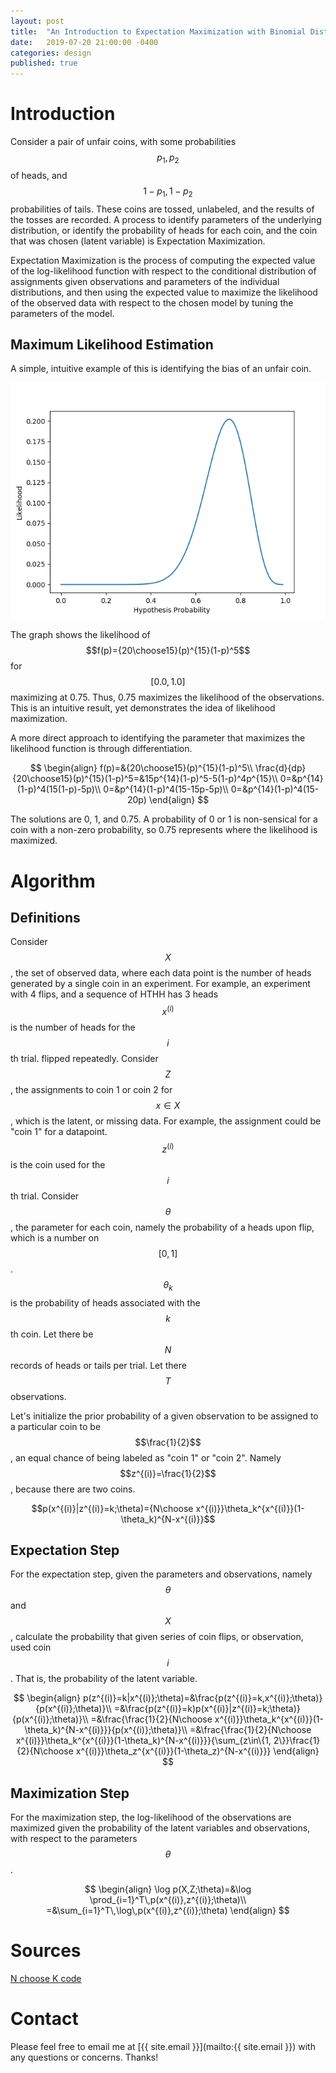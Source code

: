 ```yaml
---
layout: post
title:  "An Introduction to Expectation Maximization with Binomial Distributions"
date:   2019-07-20 21:00:00 -0400
categories: design
published: true
---
```

<script type="text/javascript" src="https://cdnjs.cloudflare.com/ajax/libs/mathjax/2.7.5/latest.js?config=TeX-MML-AM_CHTML"></script>
<!-- You’ll find this post in your `_posts` directory. Go ahead and edit it and re-build the site to see your changes. You can rebuild the site in many different ways, but the most common way is to run `jekyll serve`, which launches a web server and auto-regenerates your site when a file is updated.

To add new posts, simply add a file in the `_posts` directory that follows the convention `YYYY-MM-DD-name-of-post.ext` and includes the necessary front matter. Take a look at the source for this post to get an idea about how it works.

Jekyll also offers powerful support for code snippets: -->
# Introduction
Consider a pair of unfair coins, with some probabilities $$p_1,p_2$$ of heads,
and $$1-p_1,1-p_2$$ probabilities of tails.
These coins are tossed, unlabeled, and the results
of the tosses are recorded. A process to identify
parameters of the underlying distribution, or identify
the probability of heads for each coin,
and the coin that was chosen (latent variable) is Expectation Maximization.

Expectation Maximization is the process of computing
the expected value of the log-likelihood function
with respect to the conditional distribution of assignments
given observations and parameters of the individual distributions,
and then using the expected value to maximize
the likelihood of the observed data with respect
to the chosen model by tuning the parameters of the model.

## Maximum Likelihood Estimation

A simple, intuitive example of this is 
identifying the bias of an unfair coin.

<script src="https://gist.github.com/cmorterud/084e3298581fc1e91128916bd5a9af03.js"></script>

![image](/assets/images/20_choose_15_likelihood_graph.png "A graph showing the likelihood of 20 choose 15 with respect to a binomial model")

The graph shows the likelihood of $$f(p)={20\choose15}(p)^{15}(1-p)^5$$ for $$[0.0, 1.0]$$
maximizing at 0.75. Thus, 0.75 maximizes the likelihood of the observations.
This is an intuitive result, yet demonstrates the idea of likelihood maximization.

A more direct approach to identifying the parameter that maximizes
the likelihood function is through differentiation.


$$
\begin{align}
f(p)=&{20\choose15}(p)^{15}(1-p)^5\\
\frac{d}{dp}{20\choose15}(p)^{15}(1-p)^5=&15p^{14}(1-p)^5-5(1-p)^4p^{15}\\
0=&p^{14}(1-p)^4(15(1-p)-5p)\\
0=&p^{14}(1-p)^4(15-15p-5p)\\
0=&p^{14}(1-p)^4(15-20p)
\end{align}
$$


The solutions are 0, 1, and 0.75. A probability of 0 or 1 is non-sensical
for a coin with a non-zero probability, so 0.75 represents
where the likelihood is maximized.

# Algorithm
## Definitions
Consider $$X$$, the set of observed data, where each data point
is the number of heads generated by a single coin in an experiment.
For example, an experiment with 4 flips, and a sequence of HTHH has 3 heads
$$x^{(i)}$$ is the number of heads for the $$i$$th trial.
flipped repeatedly. Consider $$Z$$, the assignments
to coin 1 or coin 2 for $$x\in X$$, which is the latent,
or missing data. For example, the assignment could be "coin 1" for a datapoint.
$$z^{(i)}$$ is the coin used for the $$i$$th trial.
Consider $$\theta$$, the parameter for each coin, namely
the probability of a heads upon flip, which is a number on $$[0,1]$$.
$$\theta_k$$ is the probability of heads associated with the $$k$$th coin.
Let there be $$N$$ records of heads or tails per trial.
Let there $$T$$ observations.

Let's initialize the prior probability of a given observation to be assigned
to a particular coin to be $$\frac{1}{2}$$, an equal chance of being
labeled as "coin 1" or "coin 2". Namely $$z^{(i)}=\frac{1}{2}$$,
because there are two coins.

$$p(x^{(i)}|z^{(i)}=k;\theta)={N\choose x^{(i)}}\theta_k^{x^{(i)}}(1-\theta_k)^{N-x^{(i)}}$$

## Expectation Step
For the expectation step, given the parameters and observations,
namely $$\theta$$ and $$X$$, calculate the probability
that given series of coin flips, or observation, used
coin $$i$$. That is, the probability of the latent variable.

$$
\begin{align}
p(z^{(i)}=k|x^{(i)};\theta)=&\frac{p(z^{(i)}=k,x^{(i)};\theta)}{p(x^{(i)};\theta)}\\
=&\frac{p(z^{(i)}=k)p(x^{(i)}|z^{(i)}=k;\theta)}{p(x^{(i)};\theta)}\\
=&\frac{\frac{1}{2}{N\choose x^{(i)}}\theta_k^{x^{(i)}}(1-\theta_k)^{N-x^{(i)}}}{p(x^{(i)};\theta)}\\
=&\frac{\frac{1}{2}{N\choose x^{(i)}}\theta_k^{x^{(i)}}(1-\theta_k)^{N-x^{(i)}}}{\sum_{z\in\{1, 2\}}\frac{1}{2}{N\choose x^{(i)}}\theta_z^{x^{(i)}}(1-\theta_z)^{N-x^{(i)}}}
\end{align}
$$


## Maximization Step
For the maximization step, the log-likelihood of the observations
are maximized given the probability of the latent variables
and observations, with respect to the parameters $$\theta$$.


$$
\begin{align}
\log p(X,Z;\theta)=&\log \prod_{i=1}^T\,p(x^{(i)},z^{(i)};\theta)\\
=&\sum_{i=1}^T\,\log\,p(x^{(i)},z^{(i)};\theta)
\end{align}
$$



# Sources
[N choose K code](https://stackoverflow.com/questions/4941753/is-there-a-math-ncr-function-in-python)

# Contact
Please feel free to email me at
[{{ site.email }}](mailto:{{ site.email }})
with any questions or concerns. Thanks!